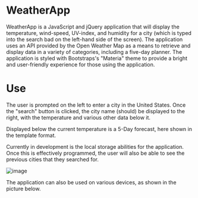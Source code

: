 # WeatherApp
WeatherApp is a JavaScript and jQuery application that will display the temperature, wind-speed, UV-index, and humidity for a city (which is typed into the search bad on the left-hand side of the screen). The application uses an API provided by the Open Weather Map as a means to retrieve and display data in a variety of categories, including a five-day planner. The application is styled with Bootstraps's "Materia" theme to provide a bright and user-friendly experience for those using the application.

# Use
The user is prompted on the left to enter a city in the United States. Once the "search" button is clicked, the city name (should) be displayed to the right, with the temperature and various other data below it.

Displayed below the current temperature is a 5-Day forecast, here shown in the template format.

Currently in development is the local storage abilities for the application. Once this is effectively programmed, the user will also be able to see the previous cities that they searched for.

![image](https://user-images.githubusercontent.com/70812339/101706007-240d2c00-3a80-11eb-8908-c9e5daf92cf6.png)

The application can also be used on various devices, as shown in the picture below.


